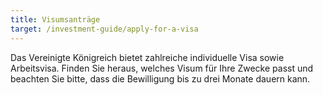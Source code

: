 ```yaml
---
title: Visumsanträge
target: /investment-guide/apply-for-a-visa
---
```


Das Vereinigte Königreich bietet zahlreiche individuelle Visa sowie Arbeitsvisa. Finden Sie heraus, welches Visum für Ihre Zwecke passt und beachten Sie bitte, dass die Bewilligung bis zu drei Monate dauern kann. 